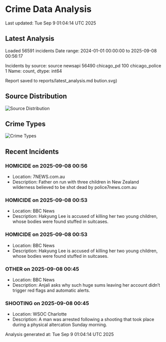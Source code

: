 # Crime Data Analysis
Last updated: Tue Sep  9 01:04:14 UTC 2025

## Latest Analysis

Loaded 56591 incidents
Date range: 2024-01-01 00:00:00 to 2025-09-08 00:56:17

Incidents by source:
source
newsapi           56490
chicago_pd          100
chicago_police        1
Name: count, dtype: int64

Report saved to reports/latest_analysis.md
bution.svg)

## Source Distribution
![Source Distribution](images/source_distribution.svg)

## Crime Types
![Crime Types](images/crime_types.svg)

## Recent Incidents

### HOMICIDE on 2025-09-08 00:56
- Location: 7NEWS.com.au
- Description: Father on run with three children in New Zealand wilderness believed to be shot dead by police7news.com.au


### HOMICIDE on 2025-09-08 00:53
- Location: BBC News
- Description: Hakyung Lee is accused of killing her two young children, whose bodies were found stuffed in suitcases.


### HOMICIDE on 2025-09-08 00:53
- Location: BBC News
- Description: Hakyung Lee is accused of killing her two young children, whose bodies were found stuffed in suitcases.


### OTHER on 2025-09-08 00:45
- Location: BBC News
- Description: Anjali asks why such huge sums leaving her account didn’t trigger red flags and automatic alerts.


### SHOOTING on 2025-09-08 00:45
- Location: WSOC Charlotte
- Description: A man was arrested following a shooting that took place during a physical altercation Sunday morning.

Analysis generated at: Tue Sep  9 01:04:14 UTC 2025
